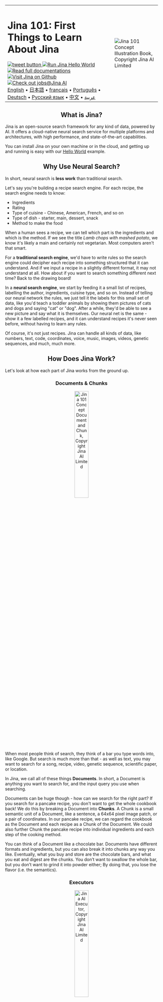 <table>
  <tr>
    <td width="70%"><h1>Jina 101: First Things to Learn About Jina</h1>
    <a href="https://twitter.com/intent/tweet?text=%F0%9F%91%8DCheck+out+Jina%3A+the+New+Open-Source+Solution+for+Neural+Information+Retrieval+%F0%9F%94%8D%40JinaAI_&url=https%3A%2F%2Fgithub.com%2Fjina-ai%2Fjina&hashtags=JinaSearch&original_referer=http%3A%2F%2Fgithub.com%2F&tw_p=tweetbutton" target="_blank">
  <img src="../../../.github/badges/twitter-share101.svg?raw=true"
       alt="tweet button" title="👍Check out Jina: the New Open-Source Solution for Neural Information Retrieval 🔍@JinaAI_"></img>
</a>
  <a href="../../../README.md#jina-hello-world-">
    <img src="../../../.github/badges/jina-hello-world-badge.svg?raw=true" alt="Run Jina Hello World">
</a>

<a href="https://docs.jina.ai">
    <img src="../../../.github/badges/docs-badge.svg?raw=true" alt="Read full documentations">
</a>
<a href="https://github.com/jina-ai/jina/">
    <img src="../../../.github/badges/jina-badge.svg?raw=true" alt="Visit Jina on Github">
</a>
<a href="https://jobs.jina.ai">
    <img src="../../../.github/badges/jina-corp-badge-hiring.svg?raw=true" alt="Check out jobs@Jina AI">
</a>
     <br>
<a href="README.md">English</a> •
  <a href="README.ja.md">日本語</a> •
  <a href="README.fr.md">français</a> •
  <a href="README.pt.md">Português</a> •
  <a href="README.de.md">Deutsch</a> •
  <a href="README.ru.md">Русский язык</a> •
  <a href="README.zh.md">中文</a> •
  <a href="README.ar.md">عربية</a>
    </td>
    <td>
      <img src="img/ILLUS12.png?raw=true" alt="Jina 101 Concept Illustration Book, Copyright Jina AI Limited" title="Jina 101 Concept Illustration Book, Copyright Jina AI Limited"/>
    </td>
  </tr>
</table>

<h2 align="center">What is Jina?</h2>

Jina is an open-source search framework for any kind of data, powered by AI. It offers a cloud-native neural search service for multiple platforms and architectures, with high performance, and state-of-the-art capabilities.

You can install Jina on your own machine or in the cloud, and getting up and running is easy with our [Hello World](https://docs.jina.ai/chapters/helloworld/index.html) example.

<h2 align="center">Why Use Neural Search?</h2>

In short, neural search is **less work** than traditional search.

Let's say you're building a recipe search engine. For each recipe, the search engine needs to know:

* Ingredients
* Rating
* Type of cuisine - Chinese, American, French, and so on
* Type of dish - starter, main, dessert, snack
* Method to make the food

When a human sees a recipe, we can tell which part is the ingredients and which is the method. If we see the title *Lamb chops with mashed potato*, we know it's likely a main and certainly not vegetarian. Most computers aren't that smart.

For a **traditional search engine**, we'd have to write rules so the search engine could decipher each recipe into something structured that it can understand. And if we input a recipe in a slightly different format, it may not understand at all. How about if you want to search something different next time? Back to the drawing board!

In a **neural search engine**, we start by feeding it a small list of recipes, labelling the author, ingredients, cuisine type, and so on. Instead of telling our neural network the rules, we just tell it the labels for this small set of data, like you'd teach a toddler animals by showing them pictures of cats and dogs and saying "cat" or "dog". After a while, they'd be able to see a new picture and say what it is themselves. Our neural net is the same - show it a few labelled recipes, and it can understand recipes it's never seen before, without having to learn any rules.

Of course, it's not just recipes. Jina can handle all kinds of data, like numbers, text, code, coordinates, voice, music, images, videos, genetic sequences, and much, much more.

<h2 align="center">How Does Jina Work?</h2>

Let's look at how each part of Jina works from the ground up.

<h3 align="center">Documents & Chunks</h3>

<p align="center">
  <img  src="img/ILLUS1.png?raw=true" alt="Jina 101 Concept Document and Chunk, Copyright Jina AI Limited" title="Jina 101 Concept Document and Chunk, Copyright Jina AI Limited" hspace="10" width="30%"/>
</p>

When most people think of search, they think of a bar you type words into, like Google. But search is much more than that - as well as text, you may want to search for a song, recipe, video, genetic sequence, scientific paper, or location.

In Jina, we call all of these things **Documents**. In short, a Document is anything you want to search for, and the input query you use when searching.

Documents can be huge though - how can we search for the right part? If you search for a pancake recipe, you don't want to get the whole cookbook back! We do this by breaking a Document into **Chunks**. A Chunk is a small semantic unit of a Document, like a sentence, a 64x64 pixel image patch, or a pair of coordinates. In our pancake recipe, we can regard the cookbook as the Document and each recipe as a Chunk of the Document. We could also further Chunk the pancake recipe into individual ingredients and each step of the cooking method.

You can think of a Document like a chocolate bar. Documents have different formats and ingredients, but you can also break it into chunks any way you like. Eventually, what you buy and store are the chocolate bars, and what you eat and digest are the chunks. You don’t want to swallow the whole bar, but you don’t want to grind it into powder either; By doing that, you lose the flavor (i.e. the semantics).

<h3 align="center">Executors</h3>

<p align="center">
<img src="img/ILLUS3.png?raw=true" alt="Jina AI Executor, Copyright Jina AI Limited" title="Jina AI Executor Concept, Copyright Jina AI Limited" hspace="10" width="30%"/>
</p>

How do we break down a Document into Chunks, and what happens next? **Executors** do all of this hard work, and each represents an algorithmic unit. They do things like encoding images into vectors, storing vectors on disk, ranking results, and so on. Each one has a simple interface, letting you concentrate on the algorithm and not get lost in the weeds. They feature persistence, scheduling, chaining, grouping, and parallelization out of the box. The properties of an Executor are stored in a [YAML file](#configuring-jina-with-yaml). They always go hand in hand.

In our pancake analogy, Executors would convert pancake recipes into something the neural net can understand, store it on disk, rank which is the best recipe, etc.

<h4 align="center">The Executor Family</h4>

<p align="center">
  <img src="img/ILLUS4.png?raw=true" alt="Jina 101 Family of Executor, Copyright Jina AI Limited" title="Jina 101 Family of Executor, Copyright Jina AI Limited" hspace="10" width="80%"/>
</p>

The **Executors** are a big family. Each family member focuses on one important aspect of the search system. Let’s meet:
- **Crafter**: for crafting/segmenting/transforming the Documents and Chunks;
- **Encoder**: for representing the Chunk as vector;
- **Indexer**: for saving and retrieving vectors and key-value information from storage;
- **Ranker**: for sorting results;

Got a new algorithm in mind? No problem, this family always welcomes new members!

<h3 align="center">Drivers</h3>

<p align="center">
<img  src="img/ILLUS5.png?raw=true" alt="Jina 101 Driver, Copyright Jina AI Limited" title="Jina 101 Driver, Copyright Jina AI Limited" hspace="10" width="30%"/>
</p>

Executors do all the hard work, but they're not great at talking to each other. A **Driver** helps them do this by defining how an Executor behaves to network requests. It interprets network traffic into a format the Executor can understand, for example translating Protobuf into a Numpy array.

<h3 align="center">Peas</h3>

<p align="center">
<img  src="img/ILLUS6.png?raw=true" alt="Jina 101 Pea, Copyright Jina AI Limited" title="Jina 101 Pea, Copyright Jina AI Limited" hspace="10" width="30%"/>
</p>

All healthy families need to communicate, and the Executor clan is no different. They talk to each other via **Peas**.

While a Driver translates data for an Executor, A Pea wraps an Executor and lets it exchange data over a network or with other Peas. Peas can also run in Docker, containing all dependencies and context in one place.

<h3 align="center">Pods</h3>

<p align="center">
<img  src="img/ILLUS8.png?raw=true" alt="Jina 101 Pod, Copyright Jina AI Limited" title="Jina 101 Pod, Copyright Jina AI Limited" hspace="10" width="30%"/>
</p>

So now you've got lots of Peas talking to each other and rolling all over the place. How can you organize them? Nature uses **Pods**, and so do we.

A Pod is a group of Peas with the same property **Does this mean they perform the same task, or are different subtasks of one larger task?**, running in parallel on a local host or over the network. A Pod provides a single network interface for its Peas, making them look like one single Pea from the outside. Beyond that, a Pod adds further control, scheduling, and context management to the Peas.

<h3 align="center">Flow</h3>

<p align="center">
<img  src="img/ILLUS10.png?raw=true" alt="Jina 101 Flow, Copyright Jina AI Limited" title="Jina 101 Flow, Copyright Jina AI Limited" hspace="10" width="30%"/>
</p>

Now we've got a garden full of Pods, with each Pod full of Peas. That's a lot to manage! Say hello to **Flow**!. Flow is like a Pea plant. Just as a plant manages nutrient flow and growth rate for its branches, Flow manages the states and context of a group of Pods, orchestrating them to accomplish one task. Whether a Pod is remote or running in Docker, one Flow rules them all!

<h3 align="center">Configuring Jina with YAML</h3>

<p align="center">
<img  src="img/ILLUS2.png?raw=true" alt="Jina 101 YAML, Copyright Jina AI Limited" title="Jina 101 YAML Concept, Copyright Jina AI Limited" hspace="10" width="30%"/>
</p>

Every part of Jina is configured with YAML files. YAML files offer customization, allowing you to change the behavior of an object without touching its code. Jina can build a very complicated object directly from a simple YAML file, or save an object into a YAML file.

<h3 align="center">From Micro to Macro</h3>

Jina is one big happy family. You can feel the harmony when you use Jina.

You can design at the micro-level and scale up to the macro-level. YAMLs becomes algorithms, threads become processes, Pods become Flows. The patterns and logic always remain the same. This is the beauty of Jina.

<br /><br />

<p align="center">
  <img src="img/ILLUS11.png?raw=true" alt="Jina 101 All Characters, Copyright Jina AI Limited" title="Jina 101 All Characters, Copyright Jina AI Limited" hspace="10" width="80%"/>
</p>

<p align="center">
<a href="../../../README.md#jina-hello-world-">
    ✨<b>Intrigued? Try our "Hello, World!" and build your neural image search in just one minute. </b>
</a>
</p>

<p align="center">
    ✨<b>Unleash your curiosity and happy searching! </b>🔍
</p>

<p align="center">
    <a href="https://twitter.com/intent/tweet?text=%F0%9F%91%8DCheck+out+Jina%3A+the+New+Open-Source+Solution+for+Neural+Information+Retrieval+%F0%9F%94%8D%40JinaAI_&url=https%3A%2F%2Fgithub.com%2Fjina-ai%2Fjina&hashtags=JinaSearch&original_referer=http%3A%2F%2Fgithub.com%2F&tw_p=tweetbutton" target="_blank">
  <img src="../../../.github/badges/twitter-share101.svg?raw=true"
       alt="tweet button" title="👍Check out Jina: the New Open-Source Solution for Neural Information Retrieval 🔍@JinaAI_"></img>
</a>
  <a href="../../../README.md#jina-hello-world-">
    <img src="../../../.github/badges/jina-hello-world-badge.svg?raw=true" alt="Run Jina Hello World">
</a>

<a href="https://docs.jina.ai">
    <img src="../../../.github/badges/docs-badge.svg?raw=true" alt="Read full documentations">
</a>
<a href="https://github.com/jina-ai/jina/">
    <img src="../../../.github/badges/jina-badge.svg?raw=true" alt="Visit Jina on Github">
</a>
<a href="https://jobs.jina.ai">
    <img src="../../../.github/badges/jina-corp-badge-hiring.svg?raw=true" alt="Check out jobs@Jina AI">
</a>
</p>
<br><br><br>



The look and feel of this document ("Jina 101: First Thing to Learn About Jina") is copyright © Jina AI Limited. All rights reserved. Customer may not duplicate, copy, or reuse any portion of the visual design elements or concepts without express written permission from Jina AI Limited.

